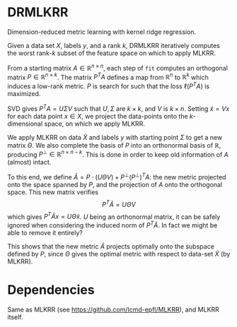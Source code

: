 # DRMLKRR

Dimension-reduced metric learning with kernel ridge regression.

Given a data set $X$, labels $y$, and a rank $k$, DRMLKRR iteratively computes the worst rank-$k$ subset of the feature space on which to apply MLKRR.

From a starting matrix $A \in \mathbb{R}^{n \times n}$, each step of `fit` computes an orthogonal matrix $P \in \mathbb{R}^{n \times k}$.
The matrix $P^T A$ defines a map from $\mathbb{R}^n$ to $\mathbb{R}^k$ which induces a low-rank metric.
$P$ is search for such that the loss $\ell (P^T A)$ is maximized.

SVD gives $P^T A = U \Sigma V$ such that $U, \Sigma$ are $k \times k$, and $V$ is $k \times n$. Setting $\tilde{x} = Vx$ for each data point $x \in X$, we project the data-points onto the $k$-dimensional space, on which we apply MLKRR.

We apply MLKRR on data $\tilde{X}$ and labels $y$ with starting point $\Sigma$ to get a new matrix $\Theta$.
We also complete the basis of $P$ into an orthonormal basis of $\mathbb{R}$, producing $P^\perp \in \mathbb{R}^{n \times n-k}$.
This is done in order to keep old information of $A$ (almost) intact.

To this end, we define $\tilde{A} = P \cdot (U \Theta V) + P^\perp (P^\perp)^T A$: the new metric projected onto the space spanned by $P$, and the projection of $A$ onto the orthogonal space.
This new matrix verifies
$$ P^T \tilde{A} = U \Theta V$$
which gives $P^T \tilde{A} x = U \Theta \tilde{x}$.
$U$ being an orthonormal matrix, it can be safely ignored when considering the induced norm of $P^T \tilde{A}$. In fact we might be able to remove it entirely?

This shows that the new metric $\tilde{A}$ projects optimally onto the subspace defined by $P$, since $\Theta$ gives the optimal metric with respect to data-set $\tilde{X}$ (by MLKRR).

# Dependencies 

Same as MLKRR (see https://github.com/lcmd-epfl/MLKRR), and MLKRR itself.

